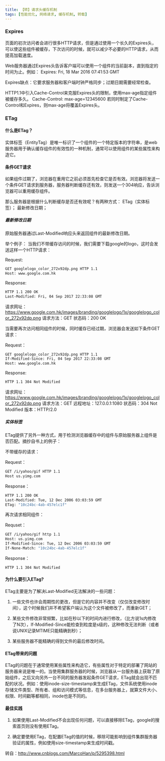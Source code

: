 ```yaml
---
title: 【转】请求头缓存机制
tags: [性能优化, 网络请求, 缓存机制, 转载]
---
```


### Expires

页面的初次访问者会进行很多HTTP请求，但是通过使用一个长久的Expires头，可以使这些组件被缓存，下次访问的时候，就可以减少不必要的HTTP请求，从而提高加载速度。

Web服务器通过Expires头告诉客户端可以使用一个组件的当前副本，直到指定的时间为止。例如：
Expires: Fri, 18 Mar 2016 07:41:53 GMT

Expires缺点：它要求服务器和客户端时钟严格同步；过期日期需要经常检查。

HTTP1.1中引入Cache-Control来克服Expires头的限制，使用max-age指定组件被缓存多久。
Cache-Control: max-age=12345600
若同时制定了Cache-Control和Expires，则max-age将覆盖Expires头。

### ETag

#### 什么是ETag？

实体标签（EntityTag）是唯一标识了一个组件的一个特定版本的字符串，是web服务器用于确认缓存组件的有效性的一种机制，通常可以使用组件的某些属性来构造它。

#### 条件GET请求

如果组件过期了，浏览器在重用它之前必须首先检查它是否有效。浏览器将发送一个条件GET请求到服务器，服务器判断缓存还有效，则发送一个304响应，告诉浏览器可以重用缓存组件。

那么服务器是根据什么判断缓存是否还有效呢？有两种方式：
ETag（实体标签）；
最新修改日期；

##### 最新修改日期

原始服务器通过Last-Modified响应头来返回组件的最新修改日期。

举个例子：
当我们不带缓存访问的时候，我们需要下载google的logo，这时会发送这样一个HTTP请求：

Request:
```bash
GET googlelogo_color_272x92dp.png HTTP 1.1
Host: www.google.com.hk
```
Response:
```bash
HTTP 1.1 200 OK
Last-Modified: Fri, 04 Sep 2017 22:33:08 GMT
```

请求网址：https://www.google.com.hk/images/branding/googlelogo/1x/googlelogo_color_272x92dp.png
请求方法：GET
状态码：200 OK

当需要再次访问相同组件的时候，同时缓存已经过期，浏览器会发送如下条件GET请求：

Request：
```bash
GET googlelogo_color_272x92dp.png HTTP 1.1
If-Modified-Since: Fri, 04 Sep 2017 22:33:08 GMT
Host: www.google.com.hk
```
Response:
```bash
HTTP 1.1 304 Not Modified
```

请求网址：https://www.google.com.hk/images/branding/googlelogo/1x/googlelogo_color_272x92dp.png
请求方法：GET
远程地址：127.0.0.1:1080
状态码：304 Not Modified
版本：HTTP/2.0

##### 实体标签

ETag提供了另外一种方式，用于检测浏览器缓存中的组件与原始服务器上组件是否匹配。摘抄自书上的例子：

不带缓存的请求：

Request：
```bash
GET /i/yahoo/gif HTTP 1.1
Host us.yimg.com
```

Response：
```bash
HTTP 1.1 200 OK
Last-Modified: Tue, 12 Dec 2006 03:03:59 GMT
ETag: "10c24bc-4ab-457elc1f"
```
再次请求相同组件：

Requset：
```bash
GET /i/yahoo/gif http 1.1
Host: us.yimg.com
If-Modified-Since: Tue, 12 Dec 2006 03:03:59 GMT
If-None-Match: "10c24bc-4ab-457elc1f"
```

Response：
```bash
HTTP 1.1 304 Not Modified
```

#### 为什么要引入ETag?

ETag主要是为了解决Last-Modified无法解决的一些问题：

1. 一些文件也许会周期性的更改，但是它的内容并不改变（仅仅改变修改时间），这个时候我们并不希望客户端认为这个文件被修改了，而重新GET；

2. 某些文件修改非常频繁，比如在秒以下的时间内进行修改，（比方说1s内修改了N次），If-Modified-Since能检查到粒度是s级的，这种修改无法判断（或者说UNIX记录MTIME只能精确到秒）；

3. 某些服务器不能精确的得到文件的最后修改时间。

#### ETag带来的问题

ETag的问题在于通常使用某些属性来构造它，有些属性对于特定的部署了网站的服务器来说是唯一的。当使用集群服务器的时候，浏览器从一台服务器上获取了原始组件，之后又向另外一台不同的服务器发起条件GET请求，ETag就会出现不匹配的状况。例如：使用inode-size-timestamp来生成ETag，文件系统使用inode存储文件类型、所有者、组和访问模式等信息，在多台服务器上，就算文件大小、权限、时间戳等都相同，inode也是不同的。

#### 最佳实践

1. 如果使用Last-Modified不会出现任何问题，可以直接移除ETag，google的搜索首页则没有使用ETag。

2. 确定要使用ETag，在配置ETag的值的时候，移除可能影响到组件集群服务器验证的属性，例如使用size-timestamp来生成时间戳。

转自：http://www.cnblogs.com/MarcoHan/p/5295398.html
